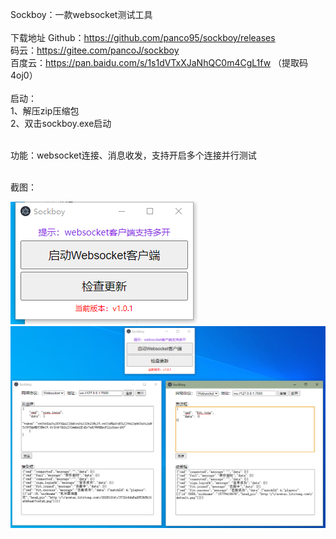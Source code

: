 Sockboy：一款websocket测试工具<br><br>
下载地址
Github：https://github.com/panco95/sockboy/releases<br>
码云：https://gitee.com/pancoJ/sockboy<br>
百度云：https://pan.baidu.com/s/1s1dVTxXJaNhQC0m4CgL1fw （提取码4oj0） 
<br><br>
启动：<br>
1、解压zip压缩包<br>
2、双击sockboy.exe启动<br><br>

功能：websocket连接、消息收发，支持开启多个连接并行测试<br><br>

截图：<br>

![avatar](/screenshots/1.png)
![avatar](/screenshots/2.png)
